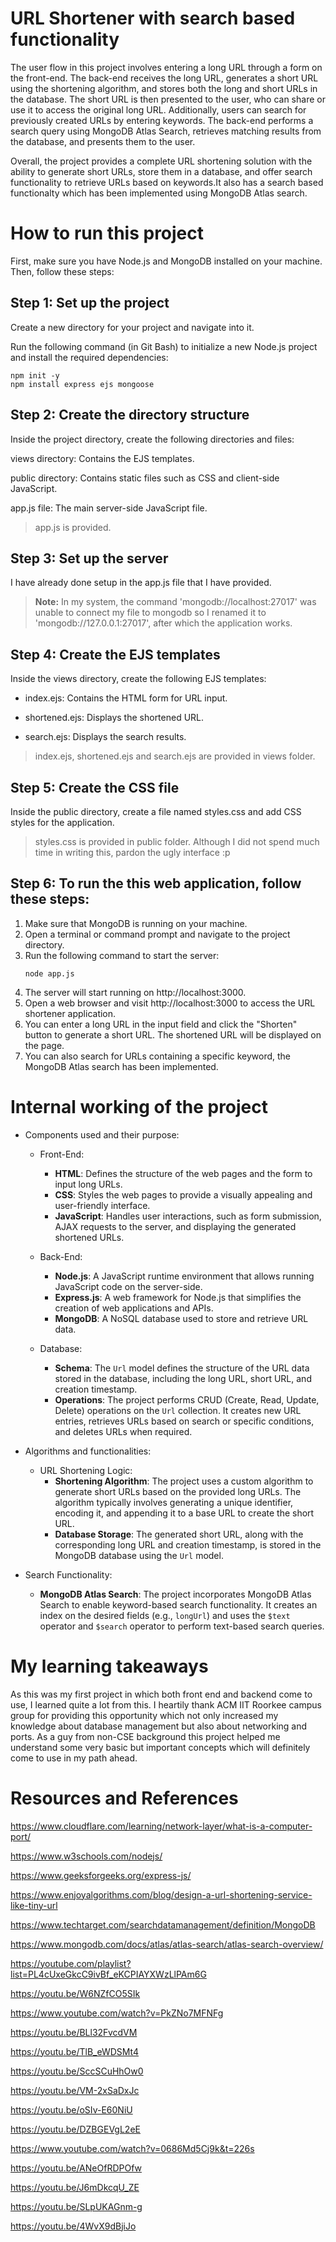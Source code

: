 # URL Shortener with search based functionality
The user flow in this project involves entering a long URL through a form on the front-end. The back-end receives the long URL, generates a short URL 
using the shortening algorithm, and stores both the long and short URLs in the database. The short URL is then presented to the user, who can share or 
use it to access the original long URL. Additionally, users can search for previously created URLs by entering keywords. The back-end performs a search 
query using MongoDB Atlas Search, retrieves matching results from the database, and presents them to the user.

Overall, the project provides a complete URL shortening solution with the ability to generate short URLs, store them in a database, and offer search 
functionality to retrieve URLs based on keywords.It also has a search based functionalty which has been implemented using MongoDB Atlas search.

# How to run this project
First, make sure you have Node.js and MongoDB installed on your machine. Then, follow these steps:

## Step 1: Set up the project

Create a new directory for your project and navigate into it.

Run the following command (in Git Bash) to initialize a new Node.js project and install the required dependencies:
```
npm init -y
npm install express ejs mongoose
```

## Step 2: Create the directory structure

Inside the project directory, create the following directories and files:

views directory: Contains the EJS templates.

public directory: Contains static files such as CSS and client-side JavaScript.

app.js file: The main server-side JavaScript file.

> app.js is provided.

## Step 3: Set up the server

I have already done setup in the app.js file that I have provided.

> **Note:** In my system, the command 'mongodb://localhost:27017' was unable to connect my file to mongodb so I renamed it to 'mongodb://127.0.0.1:27017', 
after which the application works.

## Step 4: Create the EJS templates

Inside the views directory, create the following EJS templates:

- index.ejs: Contains the HTML form for URL input.

- shortened.ejs: Displays the shortened URL.

- search.ejs: Displays the search results.

> index.ejs, shortened.ejs and search.ejs are provided in views folder.

## Step 5: Create the CSS file

Inside the public directory, create a file named styles.css and add CSS styles for the application.

> styles.css is provided in public folder. Although I did not spend much time in writing this, pardon the ugly interface :p

## Step 6: To run the this web application, follow these steps:
1. Make sure that MongoDB is running on your machine.
2. Open a terminal or command prompt and navigate to the project directory.
3. Run the following command to start the server:
   ```
   node app.js
   ```
4. The server will start running on http://localhost:3000.
5. Open a web browser and visit http://localhost:3000 to access the URL shortener application.
6. You can enter a long URL in the input field and click the "Shorten" button to generate a short URL. The shortened URL will be displayed on the page.
7. You can also search for URLs containing a specific keyword, the MongoDB Atlas search has been implemented.

# Internal working of the project
- Components used and their purpose:

   - Front-End:
      - **HTML**: Defines the structure of the web pages and the form to input long URLs.
      - **CSS**: Styles the web pages to provide a visually appealing and user-friendly interface.
      - **JavaScript**: Handles user interactions, such as form submission, AJAX requests to the server, and displaying the generated shortened URLs.

   - Back-End:
      - **Node.js**: A JavaScript runtime environment that allows running JavaScript code on the server-side.
      - **Express.js**: A web framework for Node.js that simplifies the creation of web applications and APIs.
      - **MongoDB**: A NoSQL database used to store and retrieve URL data.

   - Database:
      - **Schema**: The `Url` model defines the structure of the URL data stored in the database, including the long URL, short URL, and creation timestamp.
      - **Operations**: The project performs CRUD (Create, Read, Update, Delete) operations on the `Url` collection. It creates new URL entries, retrieves URLs 
        based on search or specific conditions, and deletes URLs when required.

- Algorithms and functionalities:

   - URL Shortening Logic:
      - **Shortening Algorithm**: The project uses a custom algorithm to generate short URLs based on the provided long URLs. The algorithm typically involves 
        generating a unique identifier, encoding it, and appending it to a base URL to create the short URL.
      - **Database Storage**: The generated short URL, along with the corresponding long URL and creation timestamp, is stored in the MongoDB database using the 
        `Url` model.

- Search Functionality:
   - **MongoDB Atlas Search**: The project incorporates MongoDB Atlas Search to enable keyword-based search functionality. It creates an index on the desired 
     fields (e.g., `longUrl`) and uses the `$text` operator and `$search` operator to perform text-based search queries.

# My learning takeaways
As this was my first project in which both front end and backend come to use, I learned quite a lot from this. I heartily thank ACM IIT Roorkee campus group for 
providing this opportunity which not only increased my knowledge about database management but also about networking and ports. As a guy from non-CSE 
background this project helped me understand some very basic but important concepts which will definitely come to use in my path ahead. 

# Resources and References
https://www.cloudflare.com/learning/network-layer/what-is-a-computer-port/

https://www.w3schools.com/nodejs/

https://www.geeksforgeeks.org/express-js/

https://www.enjoyalgorithms.com/blog/design-a-url-shortening-service-like-tiny-url

https://www.techtarget.com/searchdatamanagement/definition/MongoDB

https://www.mongodb.com/docs/atlas/atlas-search/atlas-search-overview/

https://youtube.com/playlist?list=PL4cUxeGkcC9ivBf_eKCPIAYXWzLlPAm6G

https://youtu.be/W6NZfCO5SIk

https://www.youtube.com/watch?v=PkZNo7MFNFg

https://youtu.be/BLl32FvcdVM

https://youtu.be/TlB_eWDSMt4

https://youtu.be/SccSCuHhOw0

https://youtu.be/VM-2xSaDxJc

https://youtu.be/oSIv-E60NiU

https://youtu.be/DZBGEVgL2eE

https://www.youtube.com/watch?v=0686Md5Cj9k&t=226s

https://youtu.be/ANeOfRDPOfw

https://youtu.be/J6mDkcqU_ZE

https://youtu.be/SLpUKAGnm-g

https://youtu.be/4WvX9dBjiJo
